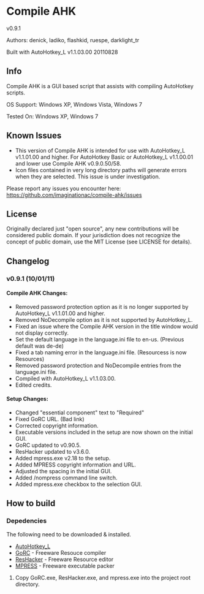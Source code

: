 Compile AHK
===========

v0.9.1 

Authors: denick, ladiko, flashkid, ruespe, darklight_tr

Built with AutoHotkey_L v1.1.03.00 20110828

Info
----

Compile AHK is a GUI based script that assists with compiling AutoHotkey scripts.

OS Support: Windows XP, Windows Vista, Windows 7

Tested On: Windows XP, Windows 7

Known Issues
------------

- This version of Compile AHK is intended for use with AutoHotkey_L v1.1.01.00 and higher.  For AutoHotkey Basic or AutoHotkey_L v1.1.00.01 and lower use Compile AHK v0.9.0.50/58.
- Icon files contained in very long directory paths will generate errors when they are selected.  This issue is under investigation.

Please report any issues you encounter here: https://github.com/imaginationac/compile-ahk/issues

License
-------

Originally declared just "open source", any new contributions will be considered public domain. If your jurisdiction does not recognize the concept of public domain, use the MIT License (see LICENSE for details).

Changelog
----------

### v0.9.1 (10/01/11)

#### Compile AHK Changes:

- Removed password protection option as it is no longer supported by AutoHotkey_L v1.1.01.00 and higher.
- Removed NoDecompile option as it is not supported by AutoHotkey_L.
- Fixed an issue where the Compile AHK version in the title window would not display correctly.
- Set the default language in the language.ini file to en-us. (Previous default was de-de)
- Fixed a tab naming error in the language.ini file. (Resourcess is now Resources)
- Removed password protection and NoDecompile entries from the language.ini file.
- Compiled with AutoHotkey_L v1.1.03.00.
- Edited credits.

#### Setup Changes:

- Changed "essential component" text to "Required"
- Fixed GoRC URL. (Bad link)
- Corrected copyright information.
- Executable versions included in the setup are now shown on the initial GUI.
- GoRC updated to v0.90.5.
- ResHacker updated to v3.6.0.
- Added mpress.exe v2.18 to the setup.
- Added MPRESS copyright information and URL.
- Adjusted the spacing in the initial GUI.
- Added /nompress command line switch.
- Added mpress.exe checkbox to the selection GUI.

How to build
------------

### Depedencies

The following need to be downloaded & installed.

- [AutoHotkey_L](http://l.autohotkey.net/AutoHotkey_L_Install.exe)
- [GoRC](http://www.godevtool.com/) - Freeware Resouce compiler
- [ResHacker](http://www.angusj.com/resourcehacker/) - Freeware Resource editor
- [MPRESS](http://www.matcode.com/mpress.htm) - Freeware executable packer

1. Copy GoRC.exe, ResHacker.exe, and mpress.exe into the project root directory.
